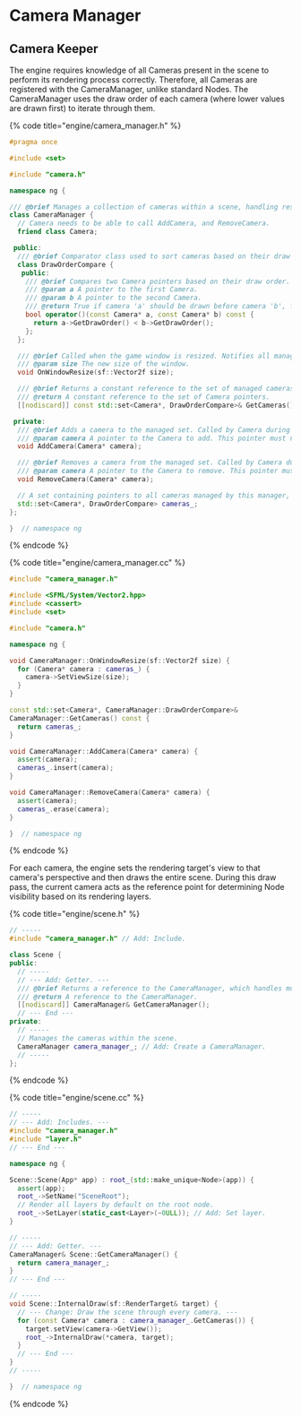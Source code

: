# Camera Manager

## Camera Keeper

The engine requires knowledge of all Cameras present in the scene to perform its rendering process correctly. Therefore, all Cameras are registered with the CameraManager, unlike standard Nodes. The CameraManager uses the draw order of each camera (where lower values are drawn first) to iterate through them.&#x20;

{% code title="engine/camera_manager.h" %}
```cpp
#pragma once

#include <set>

#include "camera.h"

namespace ng {

/// @brief Manages a collection of cameras within a scene, handling resizing and providing access to them in draw order.
class CameraManager {
  // Camera needs to be able to call AddCamera, and RemoveCamera.
  friend class Camera;

 public:
  /// @brief Comparator class used to sort cameras based on their draw order.
  class DrawOrderCompare {
   public:
    /// @brief Compares two Camera pointers based on their draw order.
    /// @param a A pointer to the first Camera.
    /// @param b A pointer to the second Camera.
    /// @return True if camera 'a' should be drawn before camera 'b', false otherwise.
    bool operator()(const Camera* a, const Camera* b) const {
      return a->GetDrawOrder() < b->GetDrawOrder();
    };
  };

  /// @brief Called when the game window is resized. Notifies all managed cameras to update their view size.
  /// @param size The new size of the window.
  void OnWindowResize(sf::Vector2f size);

  /// @brief Returns a constant reference to the set of managed cameras, sorted by their draw order.
  /// @return A constant reference to the set of Camera pointers.
  [[nodiscard]] const std::set<Camera*, DrawOrderCompare>& GetCameras() const;

 private:
  /// @brief Adds a camera to the managed set. Called by Camera during its addition to a scene.
  /// @param camera A pointer to the Camera to add. This pointer must not be null and the Camera's lifetime should be managed externally to this class.
  void AddCamera(Camera* camera);

  /// @brief Removes a camera from the managed set. Called by Camera during its removal from a scene.
  /// @param camera A pointer to the Camera to remove. This pointer must not be null and the Camera's lifetime should be managed externally to this class.
  void RemoveCamera(Camera* camera);

  // A set containing pointers to all cameras managed by this manager, sorted using DrawOrderCompare.
  std::set<Camera*, DrawOrderCompare> cameras_;
};

}  // namespace ng
```
{% endcode %}

{% code title="engine/camera_manager.cc" %}
```cpp
#include "camera_manager.h"

#include <SFML/System/Vector2.hpp>
#include <cassert>
#include <set>

#include "camera.h"

namespace ng {

void CameraManager::OnWindowResize(sf::Vector2f size) {
  for (Camera* camera : cameras_) {
    camera->SetViewSize(size);
  }
}

const std::set<Camera*, CameraManager::DrawOrderCompare>&
CameraManager::GetCameras() const {
  return cameras_;
}

void CameraManager::AddCamera(Camera* camera) {
  assert(camera);
  cameras_.insert(camera);
}

void CameraManager::RemoveCamera(Camera* camera) {
  assert(camera);
  cameras_.erase(camera);
}

}  // namespace ng
```
{% endcode %}

For each camera, the engine sets the rendering target's view to that camera's perspective and then draws the entire scene. During this draw pass, the current camera acts as the reference point for determining Node visibility based on its rendering layers.

{% code title="engine/scene.h" %}
```cpp
// -----
#include "camera_manager.h" // Add: Include.

class Scene {
public:
  // -----
  // --- Add: Getter. ---
  /// @brief Returns a reference to the CameraManager, which handles multiple cameras within the scene.
  /// @return A reference to the CameraManager.
  [[nodiscard]] CameraManager& GetCameraManager();
  // --- End ---
private:
  // -----
  // Manages the cameras within the scene.
  CameraManager camera_manager_; // Add: Create a CameraManager.
  // -----
};
```
{% endcode %}

{% code title="engine/scene.cc" %}
```cpp
// -----
// --- Add: Includes. ---
#include "camera_manager.h" 
#include "layer.h"
// --- End ---

namespace ng {

Scene::Scene(App* app) : root_(std::make_unique<Node>(app)) {
  assert(app);
  root_->SetName("SceneRoot");
  // Render all layers by default on the root node.
  root_->SetLayer(static_cast<Layer>(~0ULL)); // Add: Set layer.
}

// -----
// --- Add: Getter. ---
CameraManager& Scene::GetCameraManager() {
  return camera_manager_;
}
// --- End ---

// -----
void Scene::InternalDraw(sf::RenderTarget& target) {
  // --- Change: Draw the scene through every camera. ---
  for (const Camera* camera : camera_manager_.GetCameras()) {
    target.setView(camera->GetView());
    root_->InternalDraw(*camera, target);
  }
  // --- End ---
}
// -----

}  // namespace ng
```
{% endcode %}
